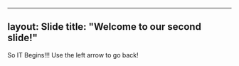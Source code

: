 ------
layout: Slide
title: "Welcome to our second slide!"
------
So IT Begins!!!
Use the left arrow to go back!
